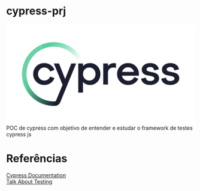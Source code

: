 # cypress-prj
![Alt text](image.png)
POC de cypress com objetivo de entender e estudar o framework de testes cypress js

# Referências

[Cypress Documentation](https://docs.cypress.io/guides/end-to-end-testing/writing-your-first-end-to-end-test)  
[Talk About Testing](https://www.youtube.com/watch?v=qI9IYmvC0ms)
